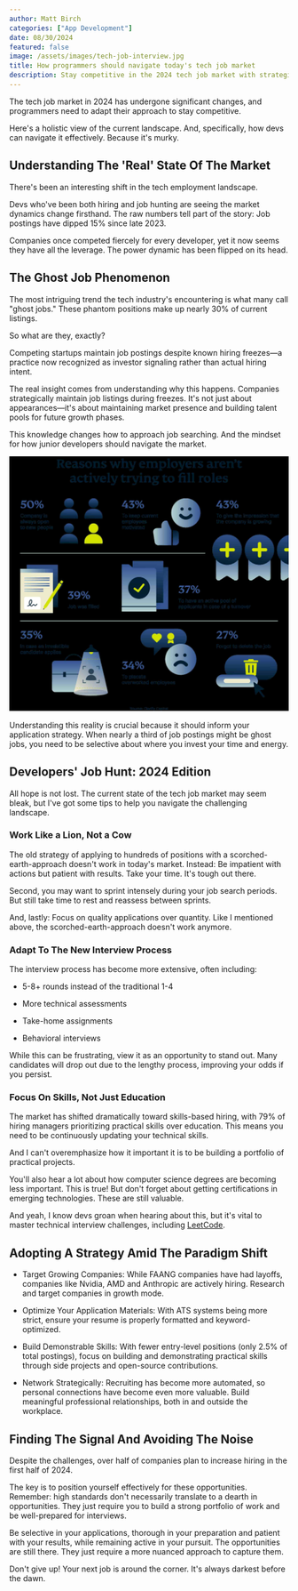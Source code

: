 ```yaml
---
author: Matt Birch
categories: ["App Development"]
date: 08/30/2024
featured: false
image: /assets/images/tech-job-interview.jpg
title: How programmers should navigate today's tech job market
description: Stay competitive in the 2024 tech job market with strategic insights for programmers. Learn to navigate 'ghost jobs,' adapt to extended interviews, and focus on skill-building for success in a rapidly evolving landscape.
---
```


The tech job market in 2024 has undergone significant changes, and programmers need to adapt their approach to stay competitive.

Here's a holistic view of the current landscape. And, specifically, how devs can navigate it effectively. Because it's murky.

## Understanding The 'Real' State Of The Market

There's been an interesting shift in the tech employment landscape.

Devs who've been both hiring and job hunting are seeing the market dynamics change firsthand. The raw numbers tell part of the story: Job postings have dipped 15% since late 2023.

Companies once competed fiercely for every developer, yet it now seems they have all the leverage. The power dynamic has been flipped on its head.

## The Ghost Job Phenomenon

The most intriguing trend the tech industry's encountering is what many call "ghost jobs." These phantom positions make up nearly 30% of current listings.

So what are they, exactly?

Competing startups maintain job postings despite known hiring freezes—a practice now recognized as investor signaling rather than actual hiring intent.

The real insight comes from understanding why this happens. Companies strategically maintain job listings during freezes. It's not just about appearances—it's about maintaining market presence and building talent pools for future growth phases.

This knowledge changes how to approach job searching. And the mindset for how junior developers should navigate the market.

![ghost job tips for job seekers](/assets/images/ghost-job-tips.jpg)

Understanding this reality is crucial because it should inform your application strategy. When nearly a third of job postings might be ghost jobs, you need to be selective about where you invest your time and energy.

## Developers' Job Hunt: 2024 Edition

All hope is not lost. The current state of the tech job market may seem bleak, but I've got some tips to help you navigate the challenging landscape.

### Work Like a Lion, Not a Cow

The old strategy of applying to hundreds of positions with a scorched-earth-approach doesn't work in today's market. Instead: Be impatient with actions but patient with results. Take your time. It's tough out there.

Second, you may want to sprint intensely during your job search periods. But still take time to rest and reassess between sprints.

And, lastly: Focus on quality applications over quantity. Like I mentioned above, the scorched-earth-approach doesn't work anymore.

### Adapt To The New Interview Process

The interview process has become more extensive, often including:

- 5-8+ rounds instead of the traditional 1-4

- More technical assessments

- Take-home assignments

- Behavioral interviews

While this can be frustrating, view it as an opportunity to stand out. Many candidates will drop out due to the lengthy process, improving your odds if you persist.

### Focus On Skills, Not Just Education

The market has shifted dramatically toward skills-based hiring, with 79% of hiring managers prioritizing practical skills over education. This means you need to be continuously updating your technical skills.

And I can't overemphasize how it important it is to be building a portfolio of practical projects.

You'll also hear a lot about how computer science degrees are becoming less important. This is true! But don't forget about getting certifications in emerging technologies. These are still valuable.

And yeah, I know devs groan when hearing about this, but it's vital to master technical interview challenges, including [LeetCode](https://leetcode.com/discuss/general-discussion/355251/A-few-helpful-links-to-posts-which-tell-you-HOW-to-grind-leetcode).

## Adopting A Strategy Amid The Paradigm Shift

- Target Growing Companies: While FAANG companies have had layoffs, companies like Nvidia, AMD and Anthropic are actively hiring. Research and target companies in growth mode.

- Optimize Your Application Materials: With ATS systems being more strict, ensure your resume is properly formatted and keyword-optimized.

- Build Demonstrable Skills: With fewer entry-level positions (only 2.5% of total postings), focus on building and demonstrating practical skills through side projects and open-source contributions.

- Network Strategically: Recruiting has become more automated, so personal connections have become even more valuable. Build meaningful professional relationships, both in and outside the workplace.

## Finding The Signal And Avoiding The Noise

Despite the challenges, over half of companies plan to increase hiring in the first half of 2024.

The key is to position yourself effectively for these opportunities. Remember: high standards don't necessarily translate to a dearth in opportunities. They just require you to build a strong portfolio of work and be well-prepared for interviews.

Be selective in your applications, thorough in your preparation and patient with your results, while remaining active in your pursuit. The opportunities are still there. They just require a more nuanced approach to capture them.

Don't give up! Your next job is around the corner. It's always darkest before the dawn.
